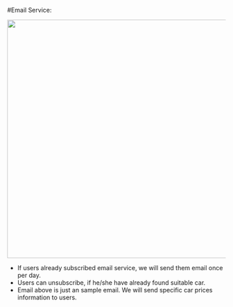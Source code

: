 #Email Service:

<img align=center src="../img/Email service.png" style="width:549px;height=285px">

- If users already subscribed email service, we will send them email once per day.
- Users can unsubscribe, if he/she have already found suitable car.
- Email above is just an sample email. We will send specific car prices information to users.
